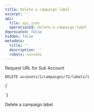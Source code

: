 ```yaml
---
title: Delete a campaign label
excerpt: ''
api:
  file: api.json
  operationId: delete-a-campaign-label
deprecated: false
hidden: false
metadata:
  title: ''
  description: ''
  robots: noindex
---
```

Request URL for Sub Account

```
DELETE accounts/1/campaigns/72/labels/1
```

<HTMLBlock>{`
<div></div>

<style></style>
`}</HTMLBlock>

Delete a campaign label
